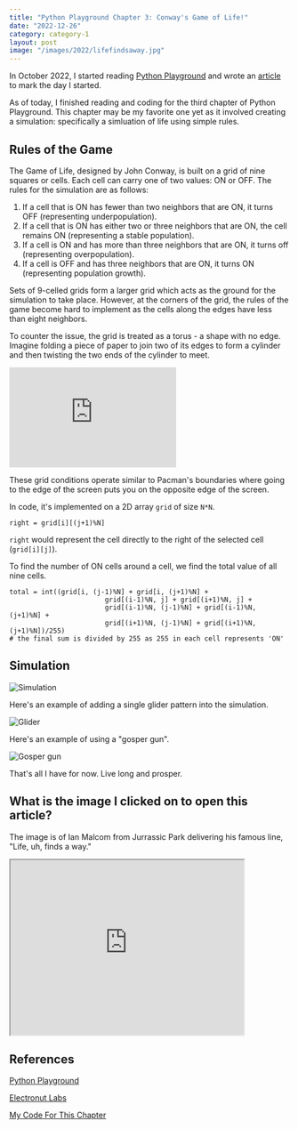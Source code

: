```yaml
---
title: "Python Playground Chapter 3: Conway's Game of Life!"
date: "2022-12-26"
category: category-1
layout: post
image: "/images/2022/lifefindsaway.jpg"
---
```


In October 2022, I started reading [Python Playground](https://nostarch.com/pythonplayground) and wrote an [article](https://aryanaut.github.io/blog/starting-python-p/) to mark the day I started. 

As of today, I finished reading and coding for the third chapter of Python Playground. This chapter may be my favorite one yet as it involved creating a simulation: specifically a simluation of life using simple rules. 

## Rules of the Game

The Game of Life, designed by John Conway, is built on a grid of nine squares or cells. Each cell can carry one of two values: ON or OFF. The rules for the simulation are as follows:

1. If a cell that is ON has fewer than two neighbors that are ON, it turns OFF (representing underpopulation).
2. If a cell that is ON has either two or three neighbors that are ON, the cell remains ON (representing a stable population).
3. If a cell is ON and has more than three neighbors that are ON, it turns off (representing overpopulation).
4. If a cell is OFF and has three neighbors that are ON, it turns ON (representing population growth).

Sets of 9-celled grids form a larger grid which acts as the ground for the simulation to take place. However, at the corners of the grid, the rules of the game become hard to implement as the cells along the edges have less than eight neighbors. 

To counter the issue, the grid is treated as a torus - a shape with no edge. Imagine folding a piece of paper to join two of its edges to form a cylinder and then twisting the two ends of the cylinder to meet. 

<iframe src="https://commons.wikimedia.org/wiki/File:Plane-Torus-Sphere-transform.ogv?embedplayer=yes" width="null" height="180" frameborder="0" ></iframe>

These grid conditions operate similar to Pacman's boundaries where going to the edge of the screen puts you on the opposite edge of the screen.

In code, it's implemented on a 2D array ```grid``` of size ```N*N```. 

```
right = grid[i][(j+1)%N]
```

```right``` would represent the cell directly to the right of the selected cell (```grid[i][j]```). 

To find the number of ON cells around a cell, we find the total value of all nine cells.

```
total = int((grid[i, (j-1)%N] + grid[i, (j+1)%N] +
                        grid[(i-1)%N, j] + grid[(i+1)%N, j] +
                        grid[(i-1)%N, (j-1)%N] + grid[(i-1)%N, (j+1)%N] +
                        grid[(i+1)%N, (j-1)%N] + grid[(i+1)%N, (j+1)%N])/255)
# the final sum is divided by 255 as 255 in each cell represents 'ON'
```

## Simulation

![Simulation](/images/2022/sim_1.gif)

Here's an example of adding a single glider pattern into the simulation.

![Glider](/images/2022/glider.gif)

Here's an example of using a "gosper gun".

![Gosper gun](/images/2022/gosper.gif)

That's all I have for now. Live long and prosper.

## What is the image I clicked on to open this article?

The image is of Ian Malcom from Jurrassic Park delivering his famous line, "Life, uh, finds a way."

<iframe width="420" height="315"
src="https://www.youtube.com/embed/oijEsqT2QKQ">
</iframe>

## References

[Python Playground](https://nostarch.com/pythonplayground)

[Electronut Labs](https://electronut.in/)

[My Code For This Chapter](https://github.com/Aryanaut/pythonplaygroundproblems/tree/main/chapter_3)

